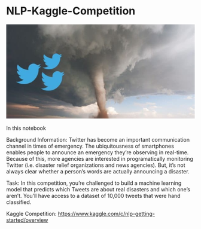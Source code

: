 # NLP-Kaggle-Competition


![Front](twitter.jpg)


In this notebook




Background Information:
Twitter has become an important communication channel in times of emergency. The ubiquitousness of smartphones enables people to announce an emergency they’re observing in real-time. Because of this, more agencies are interested in programatically monitoring Twitter (i.e. disaster relief organizations and news agencies). But, it’s not always clear whether a person’s words are actually announcing a disaster.

Task:
In this competition, you’re challenged to build a machine learning model that predicts which Tweets are about real disasters and which one’s aren’t. You’ll have access to a dataset of 10,000 tweets that were hand classified.

Kaggle Competition: https://www.kaggle.com/c/nlp-getting-started/overview
